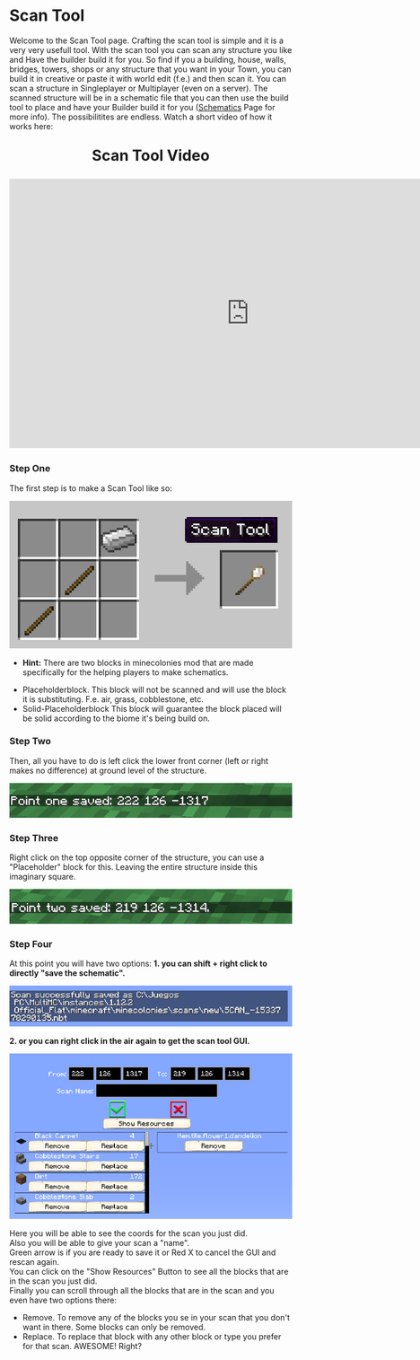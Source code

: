 # Scan Tool

Welcome to the Scan Tool page. Crafting the scan tool is simple and it is a very very usefull tool. With the scan tool you can scan any structure you like and Have the builder build it for you. So find if you a building, house, walls, bridges, towers, shops or any structure that you want in your Town, you can build it in creative or paste it with world edit (f.e.) and then scan it. You can scan a structure in Singleplayer or Multiplayer (even on a server). The scanned structure will be in a schematic file that you can then use the build tool to place and have your Builder build it for you ([Schematics](../tutorial/schematics) Page for more info). The possibilitites are endless. Watch a short video of how it works here:

<p style="text-align:center; font-size:20pt;"><b>Scan Tool Video</b></p>

<p style="text-align:center;"><embed width="854" height="480" src="https://www.youtube.com/embed/mFIC3752o1c" frameborder="10" allow="autoplay; encrypted-media" allowfullscreen></p>


### Step One

The first step is to make a Scan Tool like so:

<img src="../../assets/images/tutorial/scan_tool.png" alt="Scan Tool">

- **Hint:** There are two blocks in minecolonies mod that are made specifically for the helping players to make schematics.
* Placeholderblock. This block will not be scanned and will use the block it is substituting. F.e. air, grass, cobblestone, etc.
* Solid-Placeholderblock This block will guarantee the block placed will be solid according to the biome it's being build on. 

### Step Two

Then, all you have to do is left click the lower front corner (left or right makes no difference) at ground level of the structure.

<img src="../../assets/images/tutorial/point1.png" alt="Point 1">

### Step Three

Right click on the top opposite corner of the structure, you can use a "Placeholder" block for this. Leaving the entire structure inside this imaginary square.

<img src="../../assets/images/tutorial/point2.png" alt="Point 2">

### Step Four

At this point you will have two options: 
**1. you can shift + right click to directly "save the schematic".**

<img src="../../assets/images/tutorial/shift_click.png" alt="Shift + Right Click">

**2. or you can right click in the air again to get the scan tool GUI.**

<img src="../../assets/images/tutorial/scan_tool_gui.png" alt="Scan Tool GUI">

<p>Here you will be able to see the coords for the scan you just did.<br>
Also you will be able to give your scan a "name".<br>
Green arrow is if you are ready to save it or Red X to cancel the GUI and rescan again.<br>
You can click on the "Show Resources" Button to see all the blocks that are in the scan you just did.<br>
Finally you can scroll through all the blocks that are in the scan and you even have two options there:</p>

* Remove.  To remove any of the blocks you se in your scan that you don't want in there. Some blocks can only be removed.
* Replace. To replace that block with any other block or type you prefer for that scan. AWESOME! Right?
